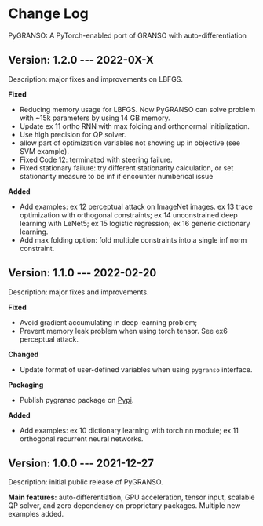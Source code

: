# Change Log

PyGRANSO: A PyTorch-enabled port of GRANSO with auto-differentiation

## Version: 1.2.0 --- 2022-0X-X

Description: major fixes and improvements on LBFGS. 

**Fixed** 
- Reducing memory usage for LBFGS. Now PyGRANSO can solve problem with ~15k parameters by using 14 GB memory. 
- Update ex 11 ortho RNN with max folding and orthonormal initialization.
- Use high precision for QP solver.
- allow part of optimization variables not showing up in objective (see SVM example).
- Fixed Code 12: terminated with steering failure.
- Fixed stationary failure: try different stationarity calculation, or set stationarity measure to be inf if encounter numberical issue

**Added**
- Add examples: ex 12 perceptual attack on ImageNet images. ex 13 trace optimization with orthogonal constraints; ex 14 unconstrained deep learning with LeNet5; ex 15 logistic regression; ex 16 generic dictionary learning. 
- Add max folding option: fold multiple constraints into a single inf norm constraint.



## Version: 1.1.0 --- 2022-02-20

Description: major fixes and improvements. 

**Fixed** 
- Avoid gradient accumulating in deep learning problem; 
- Prevent memory leak problem when using torch tensor. See ex6 perceptual attack.

**Changed**
- Update format of user-defined variables when using `pygranso` interface. 

**Packaging**
- Publish pygranso package on [Pypi](https://pypi.org/project/pygranso/).

**Added**
- Add examples: ex 10 dictionary learning with torch.nn module; ex 11 orthogonal recurrent neural networks.

## Version: 1.0.0 --- 2021-12-27

Description: initial public release of PyGRANSO. 

**Main features:** auto-differentiation, GPU acceleration, tensor input, scalable QP solver, and zero dependency on proprietary packages. Multiple new examples added.